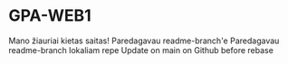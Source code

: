 # GPA-WEB1
Mano žiauriai kietas saitas!
Paredagavau readme-branch'e
Paredagavau readme-branch lokaliam repe
Update on main on Github before rebase
